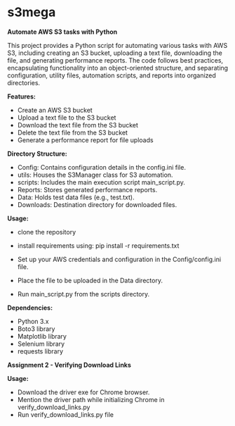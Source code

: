 # s3mega
**Automate AWS S3 tasks with Python**

This project provides a Python script for automating various tasks with AWS S3, including creating an S3 bucket, uploading a text file, downloading the file, and generating performance reports. The code follows best practices, encapsulating functionality into an object-oriented structure, and separating configuration, utility files, automation scripts, and reports into organized directories.

**Features:**

* Create an AWS S3 bucket
* Upload a text file to the S3 bucket
* Download the text file from the S3 bucket
* Delete the text file from the S3 bucket
* Generate a performance report for file uploads

**Directory Structure:**

* Config: Contains configuration details in the config.ini file.
* utils: Houses the S3Manager class for S3 automation.
* scripts: Includes the main execution script main_script.py.
* Reports: Stores generated performance reports.
* Data: Holds test data files (e.g., test.txt).
* Downloads: Destination directory for downloaded files.

**Usage:**

* clone the repository
* install requirements using:
pip install -r requirements.txt

* Set up your AWS credentials and configuration in the Config/config.ini file. 
* Place the file to be uploaded in the Data directory. 
* Run main_script.py from the scripts directory.

**Dependencies:**

* Python 3.x
* Boto3 library
* Matplotlib library
* Selenium library
* requests library

**Assignment 2 - Verifying Download Links**

**Usage:**

* Download the driver exe for Chrome browser.
* Mention the driver path while initializing Chrome in verify_download_links.py
* Run verify_download_links.py file

